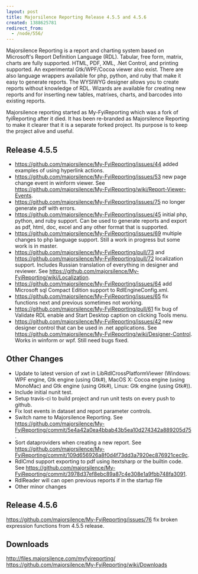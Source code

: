 ```yaml
---
layout: post
title: Majorsilence Reporting Release 4.5.5 and 4.5.6
created: 1388625781
redirect_from:
  - /node/556/
---
```

Majorsilence Reporting is a report and charting system based on Microsoft's Report Definition Language (RDL). Tabular, free form, matrix, charts are fully supported. HTML, PDF, XML, .Net Control, and printing supported.  An experimental Gtk/WPF/Cocoa viewer also exist.  There are also language wrappers available for php, python, and ruby that make it easy to generate reports.  The WYSIWYG designer allows you to create reports without knowledge of RDL. Wizards are available for creating new reports and for inserting new tables, matrixes, charts, and barcodes into existing reports.

Majorsilence reporting started as My-FyiReporting which was a fork of fyiReporting after it died. It has been re-branded as Majorsilence Reporting to make it clearer that it is a separate forked project.  Its purpose is to keep the project alive and useful.

## Release 4.5.5

* https://github.com/majorsilence/My-FyiReporting/issues/44 added examples of using hyperlink actions.
* https://github.com/majorsilence/My-FyiReporting/issues/53 new page change event in winform viewer.  See https://github.com/majorsilence/My-FyiReporting/wiki/Report-Viewer-Events.
* https://github.com/majorsilence/My-FyiReporting/issues/75 no longer generate pdf with errors.
* https://github.com/majorsilence/My-FyiReporting/issues/45 initial php, python, and ruby support.  Can be used to generate reports and export as pdf, html, doc, excel and any other format that is supported.
* https://github.com/majorsilence/My-FyiReporting/issues/69 multiple changes to php language support.  Still a work in progress but some work is in master.
* https://github.com/majorsilence/My-FyiReporting/pull/73 and https://github.com/majorsilence/My-FyiReporting/pull/72 localization support.  Includes Russian translation of everything in designer and reviewer.  See https://github.com/majorsilence/My-FyiReporting/wiki/Localization.
* https://github.com/majorsilence/My-FyiReporting/issues/64 add Microsoft sql Compact Edition support to RdlEngineConfig.xml.
* https://github.com/majorsilence/My-FyiReporting/issues/65 fix functions next and previous sometimes not working.
* https://github.com/majorsilence/My-FyiReporting/pull/61 fix bug of Validate RDL enable and Start Desktop caption on clicking Tools menu.
* https://github.com/majorsilence/My-FyiReporting/issues/42 new designer control that can be used in .net applications.  See https://github.com/majorsilence/My-FyiReporting/wiki/Designer-Control.  Works in winform or wpf.  Still need bugs fixed.

## Other Changes
* Update to latest version of xwt in LibRdlCrossPlatformViewer (Windows: WPF engine, Gtk engine (using Gtk#), MacOS X: Cocoa engine (using MonoMac) and Gtk engine (using Gtk#), Linux: Gtk engine (using Gtk#)).
* Include initial nunit test.
* Setup travis-ci to build project and run unit tests on every push to github.
* Fix lost events in dataset and report parameter controls.
* Switch name to Majorsilence Reporting.  See https://github.com/majorsilence/My-FyiReporting/commit/5e4a42a0ea4bbab43b5ea10d274342a889205d75.
* Sort dataproviders when creating a new report.  See https://github.com/majorsilence/My-FyiReporting/commit/109d656926a8f0d4f73dd3a7920ec876921cec9c.
* RdlCmd support exporting to pdf using itextsharp or the builtin code.  See https://github.com/majorsilence/My-FyiReporting/commit/3978d37ef8ebc89a87c4e308e1a9fbb748fa3091.
* RdlReader will can open previous reports if in the startup file
* Other minor changes


## Release 4.5.6

https://github.com/majorsilence/My-FyiReporting/issues/76 fix broken expression functions from 4.5.5 release.


## Downloads
http://files.majorsilence.com/myfyireporting/
https://github.com/majorsilence/My-FyiReporting/wiki/Downloads
